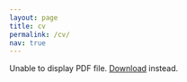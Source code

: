 ```yaml
---
layout: page
title: cv
permalink: /cv/
nav: true
---
```


<html>
  <body>
    <object data="/assets/cv/CV_Jan2025_andre_pedersen.pdf" type="application/pdf" width="100%" height="1000px">
      <p>Unable to display PDF file. <a href="/assets/cv/CV_Jan2025_andre_pedersen.pdf">Download</a> instead.</p>
    </object>
  </body>
</html>
